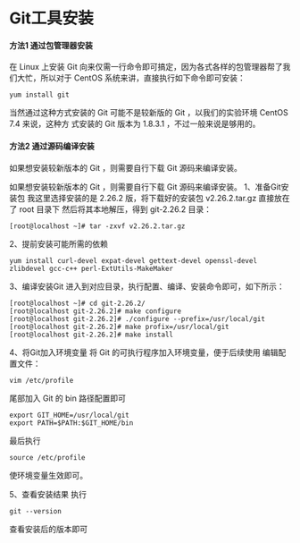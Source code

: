 #  Git工具安装

#### 方法1 通过包管理器安装

在 Linux 上安装 Git 向来仅需⼀⾏命令即可搞定，因为各式各样的包管理器帮了我们⼤忙，所以对于 CentOS 系统来讲，直接执⾏如下命令即可安装：

```
yum install git
```

当然通过这种⽅式安装的 Git 可能不是较新版的 Git ，以我们的实验环境 CentOS 7.4 来说，这种⽅ 式安装的 Git 版本为 1.8.3.1 ，不过⼀般来说是够⽤的。

#### 方法2 通过源码编译安装

如果想安装较新版本的 Git ，则需要⾃⾏下载 Git 源码来编译安装。

如果想安装较新版本的 Git ，则需要⾃⾏下载 Git 源码来编译安装。
1、准备Git安装包
我这⾥选择安装的是 2.26.2 版，将下载好的安装包 v2.26.2.tar.gz 直接放在了 root ⽬录下
然后将其本地解压，得到 git-2.26.2 ⽬录：

```
[root@localhost ~]# tar -zxvf v2.26.2.tar.gz
```

2、提前安装可能所需的依赖

```
yum install curl-devel expat-devel gettext-devel openssl-devel zlibdevel gcc-c++ perl-ExtUtils-MakeMaker
```

3、编译安装Git
进⼊到对应⽬录，执⾏配置、编译、安装命令即可，如下所示：

```
[root@localhost ~]# cd git-2.26.2/ 
[root@localhost git-2.26.2]# make configure 
[root@localhost git-2.26.2]# ./configure --prefix=/usr/local/git 
[root@localhost git-2.26.2]# make profix=/usr/local/git 
[root@localhost git-2.26.2]# make install

```

4、将Git加⼊环境变量
将 Git 的可执⾏程序加⼊环境变量，便于后续使⽤
编辑配置⽂件：

```
vim /etc/profile
```

尾部加⼊ Git 的 bin 路径配置即可

```
export GIT_HOME=/usr/local/git 
export PATH=$PATH:$GIT_HOME/bin
```

最后执⾏ 

```
source /etc/profile
```

 使环境变量⽣效即可。

5、查看安装结果
执⾏ 

```
git --version
```

 查看安装后的版本即可